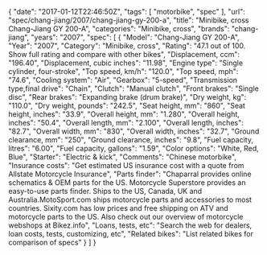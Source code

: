 {
    "date": "2017-01-12T22:46:50Z",
    "tags": [
        "motorbike",
        "spec"
    ],
    "url": "spec\/chang-jiang\/2007\/chang-jiang-gy-200-a",
    "title": "Minibike, cross Chang-Jiang GY 200-A",
    "categories": "Minibike, cross",
    "brands": "chang-jiang",
    "years": "2007",
    "spec": [
        {
            "Model": "Chang-Jiang GY 200-A",
            "Year": "2007",
            "Category": "Minibike, cross",
            "Rating": "47.1 out of 100. Show full rating and compare with other bikes",
            "Displacement, ccm": "196.40",
            "Displacement, cubic inches": "11.98",
            "Engine type": "Single cylinder, four-stroke",
            "Top speed, km\/h": "120.0",
            "Top speed, mph": "74.6",
            "Cooling system": "Air",
            "Gearbox": "5-speed",
            "Transmission type,final drive": "Chain",
            "Clutch": "Manual clutch",
            "Front brakes": "Single disc",
            "Rear brakes": "Expanding brake (drum brake)",
            "Dry weight, kg": "110.0",
            "Dry weight, pounds": "242.5",
            "Seat height, mm": "860",
            "Seat height, inches": "33.9",
            "Overall height, mm": "1.280",
            "Overall height, inches": "50.4",
            "Overall length, mm": "2.100",
            "Overall length, inches": "82.7",
            "Overall width, mm": "830",
            "Overall width, inches": "32.7",
            "Ground clearance, mm": "250",
            "Ground clearance, inches": "9.8",
            "Fuel capacity, litres": "6.00",
            "Fuel capacity, gallons": "1.59",
            "Color options": "White, Red, Blue",
            "Starter": "Electric & kick",
            "Comments": "Chinese motorbike",
            "Insurance costs": "Get estimated US insurance cost with a quote from Allstate Motorcycle Insurance",
            "Parts finder": "Chaparral provides online schematics & OEM parts for the US.   Motorcycle Superstore provides an easy-to-use parts finder. Ships to the US, Canada, UK and Australia.MotoSport.com ships motorcycle parts and accessories to most countries.    Sixity.com has low prices and free shipping on ATV and motorcycle parts to the US. Also check out our overview of motorcycle webshops at Bikez.info",
            "Loans, tests, etc": "Search the web for dealers, loan costs, tests, customizing, etc",
            "Related bikes": "List related bikes for comparison of specs"
        }
    ]
}